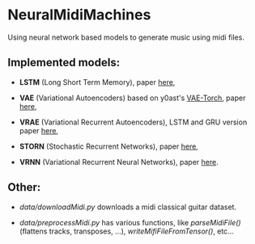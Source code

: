 # NeuralMidiMachines

 Using neural network based models to generate music using midi files. 

## Implemented models:

 * **LSTM** (Long Short Term Memory), paper [here](http://web.eecs.utk.edu/~itamar/courses/ECE-692/Bobby_paper1.pdf),

 * **VAE** (Variational Autoencoders) based on y0ast's [VAE-Torch](https://github.com/y0ast/VAE-Torch), paper [here](https://arxiv.org/abs/1411.7610),
 
 * **VRAE** (Variational Recurrent Autoencoders), LSTM and GRU version paper [here](https://arxiv.org/abs/1412.6581),

 * **STORN** (Stochastic Recurrent Networks), paper [here](https://arxiv.org/abs/1411.7610),

 * **VRNN** (Variational Recurrent Neural Networks), paper [here](https://arxiv.org/abs/1506.02216).

## Other:
 
 * *data/downloadMidi.py* downloads a midi classical guitar dataset.
 
 * *data/preprocessMidi.py* has various functions, like *parseMidiFile()* (flattens tracks, transposes, ...), *writeMifiFileFromTensor()*, etc...

